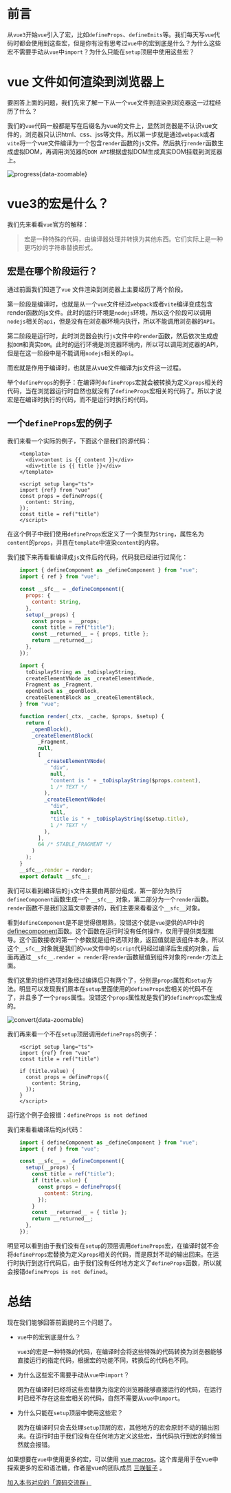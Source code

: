 # 前言

从`vue3`开始`vue`引入了宏，比如`defineProps`、`defineEmits`等。我们每天写`vue`代码时都会使用到这些宏，但是你有没有思考过`vue`中的宏到底是什么？为什么这些宏不需要手动从`vue`中`import`？为什么只能在`setup`顶层中使用这些宏？

# vue 文件如何渲染到浏览器上

要回答上面的问题，我们先来了解一下从一个`vue`文件到渲染到浏览器这一过程经历了什么？

我们的`vue`代码一般都是写在后缀名为vue的文件上，显然浏览器是不认识vue文件的，浏览器只认识html、css、jss等文件。所以第一步就是通过`webpack`或者`vite`将一个vue文件编译为一个包含`render`函数的`js`文件。然后执行`render`函数生成虚拟DOM，再调用浏览器的`DOM API`根据虚拟DOM生成真实DOM挂载到浏览器上。

![progress](../images/script/what-macros/progress.webp){data-zoomable}


# vue3的宏是什么？

我们先来看看`vue`官方的解释：

> 宏是一种特殊的代码，由编译器处理并转换为其他东西。它们实际上是一种更巧妙的字符串替换形式。

## 宏是在哪个阶段运行？

通过前面我们知道了`vue` 文件渲染到浏览器上主要经历了两个阶段。

第一阶段是编译时，也就是从一个`vue`文件经过`webpack`或者`vite`编译变成包含render函数的js文件。此时的运行环境是`nodejs`环境，所以这个阶段可以调用`nodejs`相关的`api`，但是没有在浏览器环境内执行，所以不能调用浏览器的`API`。

第二阶段是运行时，此时浏览器会执行`js`文件中的`render`函数，然后依次生成虚拟`DOM`和真实`DOM`。此时的运行环境是浏览器环境内，所以可以调用浏览器的API，但是在这一阶段中是不能调用`nodejs`相关的`api`。

而宏就是作用于编译时，也就是从vue文件编译为js文件这一过程。

举个`defineProps`的例子：在编译时`defineProps`宏就会被转换为定义`props`相关的代码，当在浏览器运行时自然也就没有了`defineProps`宏相关的代码了。所以才说宏是在编译时执行的代码，而不是运行时执行的代码。

## 一个`defineProps`宏的例子

我们来看一个实际的例子，下面这个是我们的源代码：
```vue
    <template>
      <div>content is {{ content }}</div>
      <div>title is {{ title }}</div>
    </template>

    <script setup lang="ts">
    import {ref} from "vue"
    const props = defineProps({
      content: String,
    });
    const title = ref("title")
    </script>
```
在这个例子中我们使用`defineProps`宏定义了一个类型为`String`，属性名为`content`的`props`，并且在`template`中渲染`content`的内容。

我们接下来再看看编译成`js`文件后的代码，代码我已经进行过简化：
```js
    import { defineComponent as _defineComponent } from "vue";
    import { ref } from "vue";

    const __sfc__ = _defineComponent({
      props: {
        content: String,
      },
      setup(__props) {
        const props = __props;
        const title = ref("title");
        const __returned__ = { props, title };
        return __returned__;
      },
    });

    import {
      toDisplayString as _toDisplayString,
      createElementVNode as _createElementVNode,
      Fragment as _Fragment,
      openBlock as _openBlock,
      createElementBlock as _createElementBlock,
    } from "vue";

    function render(_ctx, _cache, $props, $setup) {
      return (
        _openBlock(),
        _createElementBlock(
          _Fragment,
          null,
          [
            _createElementVNode(
              "div",
              null,
              "content is " + _toDisplayString($props.content),
              1 /* TEXT */
            ),
            _createElementVNode(
              "div",
              null,
              "title is " + _toDisplayString($setup.title),
              1 /* TEXT */
            ),
          ],
          64 /* STABLE_FRAGMENT */
        )
      );
    }
    __sfc__.render = render;
    export default __sfc__;
```
我们可以看到编译后的`js`文件主要由两部分组成，第一部分为执行`defineComponent`函数生成一个 `__sfc__ `对象，第二部分为一个`render`函数。`render`函数不是我们这篇文章要讲的，我们主要来看看这个`__sfc__`对象。

看到`defineComponent`是不是觉得很眼熟，没错这个就是`vue`提供的API中的 [definecomponent](https://cn.vuejs.org/api/general.html#definecomponent)函数。这个函数在运行时没有任何操作，仅用于提供类型推导。这个函数接收的第一个参数就是组件选项对象，返回值就是该组件本身。所以这个`__sfc__`对象就是我们的`vue`文件中的`script`代码经过编译后生成的对象，后面再通过`__sfc__.render = render`将`render`函数赋值到组件对象的`render`方法上面。

我们这里的组件选项对象经过编译后只有两个了，分别是`props`属性和`setup`方法。明显可以发现我们原本在`setup`里面使用的`defineProps`宏相关的代码不在了，并且多了一个`props`属性。没错这个`props`属性就是我们的`defineProps`宏生成的。

![convert](../images/script/what-macros/convert.webp){data-zoomable}


我们再来看一个不在`setup`顶层调用`defineProps`的例子：
```vue
    <script setup lang="ts">
    import {ref} from "vue"
    const title = ref("title")

    if (title.value) {
      const props = defineProps({
        content: String,
      });
    }
    </script>
```
运行这个例子会报错：`defineProps is not defined`

我们来看看编译后的js代码：
```js
    import { defineComponent as _defineComponent } from "vue";
    import { ref } from "vue";

    const __sfc__ = _defineComponent({
      setup(__props) {
        const title = ref("title");
        if (title.value) {
          const props = defineProps({
            content: String,
          });
        }
        const __returned__ = { title };
        return __returned__;
      },
    });
```
明显可以看到由于我们没有在`setup`的顶层调用`defineProps`宏，在编译时就不会将`defineProps`宏替换为定义`props`相关的代码，而是原封不动的输出回来。在运行时执行到这行代码后，由于我们没有任何地方定义了`defineProps`函数，所以就会报错`defineProps is not defined`。

# 总结

现在我们能够回答前面提的三个问题了。

*   `vue`中的宏到底是什么？

    `vue3`的宏是一种特殊的代码，在编译时会将这些特殊的代码转换为浏览器能够直接运行的指定代码，根据宏的功能不同，转换后的代码也不同。
*   为什么这些宏不需要手动从`vue`中`import`？

    因为在编译时已经将这些宏替换为指定的浏览器能够直接运行的代码，在运行时已经不存在这些宏相关的代码，自然不需要从`vue`中`import`。
*   为什么只能在`setup`顶层中使用这些宏？

    因为在编译时只会去处理`setup`顶层的宏，其他地方的宏会原封不动的输出回来。在运行时由于我们没有在任何地方定义这些宏，当代码执行到宏的时候当然就会报错。

如果想要在`vue`中使用更多的宏，可以使用 [vue macros](https://vue-macros.dev/zh-CN/)。这个库是用于在vue中探索更多的宏和语法糖，作者是vue的团队成员 [三咲智子](https://github.com/sxzz) 。



[加入本书对应的「源码交流群」](/guide/contact)
